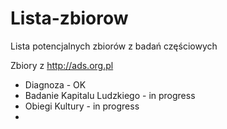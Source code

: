 # Lista-zbiorow
Lista potencjalnych zbiorów z badań częściowych

Zbiory z  http://ads.org.pl

* Diagnoza - OK
* Badanie Kapitalu Ludzkiego - in progress
* Obiegi Kultury - in progress
* 

